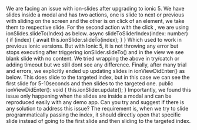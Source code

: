 We are facing an issue with ion-slides after upgrading to ionic 5. We have slides inside a modal and has two actions, one is slide to next or previous with sliding on the screen and the other is on click of an element, we take them to respective slide. For the second action with the click , we are using ionSlides.slideTo(Index) as below.
  async slideToSliderIndex(index: number) {
     if (index) {
      await this.ionSlider.slideTo(index);
     }
  }
Which used to work in previous ionic versions. But with Ionic 5, it is not throwing any error but stops executing after triggering ionSlider.slideTo() and in the view we see blank slide with no content. We tried wrapping the above in try/catch or adding timeout but we still dont see any difference.
Finally, after many trial and errors, we explicitly ended up updating slides in ionViewDidEnter() as below. This does slide to the targeted index, but in this case we can see the first slide for 5-10seconds and then slides to the targeted one.
  public ionViewDidEnter(): void {
    this.ionSlider.update();
  }
Importantly, we found this issue only happening when the slides are inside a modal and can be reproduced easily with any demo app. Can you try and suggest if there is any solution to address this issue? The requirement is, when we try to slide programmatically passing the index, it should directly open that specific slide instead of going to the first slide and then sliding to the targeted index.
